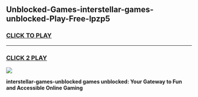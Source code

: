 
## Unblocked-Games-interstellar-games-unblocked-Play-Free-lpzp5
<h3>
<a href="https://premium76.site?title=interstellar-games-unblocked&ref=23A">CLICK TO PLAY</a></h3>
<hr>

<h3>
<a href="https://premium76.site?title=interstellar-games-unblocked&ref=23A">CLICK 2 PLAY</a>
  
</h3>

<a href="https://premium76.site?title=interstellar-games-unblocked&ref=23A"><img src="https://clearcache.store/games.png"></a>


**interstellar-games-unblocked games unblocked: Your Gateway to Fun and Accessible Online Gaming**

